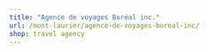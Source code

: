```yaml
---
title: "Agence de voyages Boréal inc."
url: /mont-laurier/agence-de-voyages-boreal-inc/
shop: travel agency
---
```


